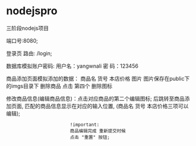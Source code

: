 # nodejspro
三阶段nodejs项目

端口号:8080;

登录页 路由: /login;

数据库模拟账户密码:
	用户名：yangwnali
	密  码：123456

商品添加页面模拟添加的数据：
	商品名  货号  本店价格 图片
	图片保存在public下的imgs目录下
	删除商品 点击 第四个 删除图标

修改商品信息(编辑商品信息)：点击对应商品的第二个编辑图标;
							后跳转至商品添加页面,
							匹配的商品信息显示在对应的输入位置,
							(商品名 货号 本店价格三项可以编辑);

							!important:
							商品编辑完成 重新提交时候
							点击 "重置" 按钮;